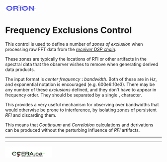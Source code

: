 <title>Frequency Exclusions Control</title>

<img  alt="ORION" src="../orion_logo.png" width="100" height="25">

# Frequency Exclusions Control

This control is used to define a number of *zones of exclusion* when processing raw FFT
data from the [*receiver DSP chain*](/Documents/receiver.html).

These zones are typically the locations of RFI or other artifacts in the spectral data 
that the observer wishes to remove when generating derived data products.

The input format is *center frequency* **:** *bandwidth*.  Both of these are in *Hz*,
and exponential notation is encouraged (e.g. 600e6:10e3). There may be any number of
these *exclusions* defined, and they don't have to appear in frequency order. They
should be separated by a single **,** character.

This provides a very useful mechanism for observing over bandwidths that would otherwise
be prone to interference, by isolating zones of persistent *RFI* and discarding them.

This means that *Continuum* and *Correlation* calculations and derivations can be produced
without the perturbing influence of *RFI* artifacts.
<hr>
<hr>
<img  alt="CCERA" src="../transparent-logo.png" width="150" height="35">
